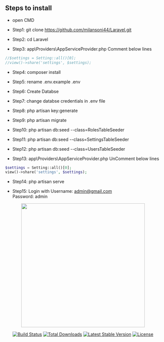 ## Steps to install

- open CMD

- Step1: git clone https://github.com/milansoni44/Laravel.git

- Step2: cd Laravel

- Step3:
app\Providers\AppServiceProvider.php
Comment below lines
```php
//$settings = Setting::all()[0];
//view()->share('settings', $settings);
```

- Step4: composer install

- Step5: rename .env.example .env

- Step6: Create Databse 

- Step7: change databse credentials in .env file

- Step8: php artisan key:generate
- Step9: php artisan migrate

- Step10: php artisan db:seed --class=RolesTableSeeder
- Step11: php artisan db:seed --class=SettingsTableSeeder
- Step12: php artisan db:seed --class=UsersTableSeeder

- Step13: 
app\Providers\AppServiceProvider.php
UnComment below lines
```php
$settings = Setting::all()[0];
view()->share('settings', $settings);
```

- Step14: 
php artisan serve

- Step15:
Login with
Username: admin@gmail.com  
Password: admin 

<p align="center"><img src="https://res.cloudinary.com/dtfbvvkyp/image/upload/v1566331377/laravel-logolockup-cmyk-red.svg" width="400"></p>

<p align="center">
<a href="https://travis-ci.org/laravel/framework"><img src="https://travis-ci.org/laravel/framework.svg" alt="Build Status"></a>
<a href="https://packagist.org/packages/laravel/framework"><img src="https://poser.pugx.org/laravel/framework/d/total.svg" alt="Total Downloads"></a>
<a href="https://packagist.org/packages/laravel/framework"><img src="https://poser.pugx.org/laravel/framework/v/stable.svg" alt="Latest Stable Version"></a>
<a href="https://packagist.org/packages/laravel/framework"><img src="https://poser.pugx.org/laravel/framework/license.svg" alt="License"></a>
</p>
